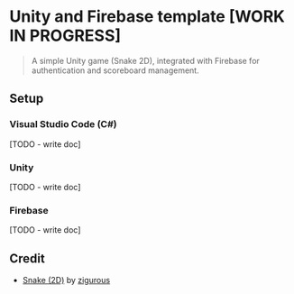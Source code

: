 # Unity and Firebase template [WORK IN PROGRESS]

> A simple Unity game (Snake 2D), integrated with Firebase for authentication and scoreboard management.

## Setup

### Visual Studio Code (C#)

[TODO - write doc]

### Unity

[TODO - write doc]

### Firebase

[TODO - write doc]

## Credit

* [Snake (2D)](https://github.com/zigurous/unity-snake-tutorial) by [zigurous](https://zigurous.com/)
